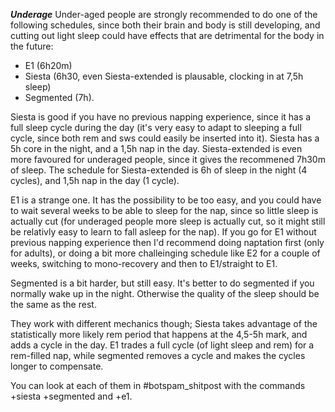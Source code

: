 ***Underage***
Under-aged people are strongly recommended to do one of the following schedules, since both their brain and body is still developing, and cutting out light sleep could have effects that are detrimental for the body in the future: 
- E1 (6h20m)
- Siesta (6h30, even Siesta-extended is plausable, clocking in at 7,5h sleep)
- Segmented (7h).

Siesta is good if you have no previous napping experience, since it has a full sleep cycle during the day (it's very easy to adapt to sleeping a full cycle, since both rem and sws could easily be inserted into it). Siesta has a 5h core in the night, and a 1,5h nap in the day. Siesta-extended is even more favoured for underaged people, since it gives the recommened 7h30m of sleep. The schedule for Siesta-extended is 6h of sleep in the night (4 cycles), and 1,5h nap in the day (1 cycle). 

E1 is a strange one. It has the possibility to be too easy, and you could have to wait several weeks to be able to sleep for the nap, since so little sleep is actually cut (for underaged people more sleep is actually cut, so it might still be relativly easy to learn to fall asleep for the nap). If you go for E1 without previous napping experience then I'd recommend doing naptation first (only for adults), or doing a bit more challeinging schedule like E2 for a couple of weeks, switching to mono-recovery and then to E1/straight to E1. 

Segmented is a bit harder, but still easy. It's better to do segmented if you normally wake up in the night. Otherwise the quality of the sleep should be the same as the rest.

They work with different mechanics though; Siesta takes advantage of the statistically more likely rem period that happens at the 4,5-5h mark, and adds a cycle in the day. E1 trades a full cycle (of light sleep and rem) for a rem-filled nap, while segmented removes a cycle and makes the cycles longer to compensate.

You can look at each of them in #botspam_shitpost with the commands +siesta +segmented and +e1.
